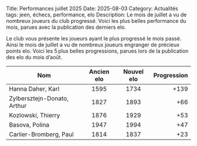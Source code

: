 Title: Performances juillet 2025
Date: 2025-08-03
Category: Actualités
tags: jeen, échecs, performance, elo
Description: Le mois de juillet a vu de nombreux joueurs du club progressé. Voici les plus belles performance du mois, parues avec la publication des derniers elo.

Le club vous présente les joueurs ayant le plus progressé le mois passé. Ainsi le mois de juillet a vu de nombreux joueurs engranger de précieux points elo. Voici les 5 plus belles progressions, parues lors de la publication des elo du mois d’août.

| Nom                       | Ancien elo      | Nouvel elo  | Progression |
| ------------------------- |:---------------:|:-----------:| -----------:|
| Hanna Daher, Karl         | 1595            | 1734        |  +139       |
| Zylbersztejn-Donato, Arthur            | 1827            | 1893        |  +66       |
| Kozlowski, Thierry        | 1876            | 1929        |  +53        |
| Basova, Polina            | 1947            | 1994        |  +47        |
| Carlier-Bromberg, Paul    | 1814            | 1837        |  +23        |

<br />






